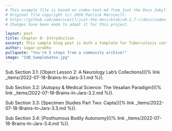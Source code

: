 ```yaml
---
# This example file is based on index-test.md from Just the Docs Jekyll Theme and modified from https://www.embeddedlog.com/jekyll-theme-rtd/demo-pages/test-page.html , Copyright 2021 Carlos Pereira Atencio. 
# Original file copyright (c) 2016 Patrick Marsceill:
# https://github.com/pmarsceill/just-the-docs/blob/v0.2.7-r/docs/index-test.md
# Changes have been made to adapt it for this project.

layout: post
title: Chapter 0- Introduction
excerpt: This sample blog post is both a template for Tuberculosis contents and an example-formatting page.
author: sagar-prabhu
pullquote: "You're 5 steps from a community archive!"
image: "IUB_SampleGates.jpg"
---
```


Sub Section 3.1: [Object Lesson 2: A Neurology Lab’s Collections]({% link _items/2022-07-18-Brains-In-Jars-3.1.md %}).

Sub Section 3.2: [Autopsy & Medical Science: The Vesalian Paradigm]({% link _items/2022-07-18-Brains-In-Jars-3.2.md %}). 

Sub Section 3.3: [Specimen Studies Part Two: Capta]({% link _items/2022-07-18-Brains-In-Jars-3.3.md %}).

Sub Section 3.4: [Posthumous Bodily Autonomy]({% link _items/2022-07-18-Brains-In-Jars-3.4.md %}).


